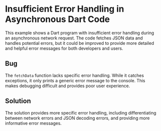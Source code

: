 # Insufficient Error Handling in Asynchronous Dart Code

This example shows a Dart program with insufficient error handling during an asynchronous network request.  The code fetches JSON data and handles potential errors, but it could be improved to provide more detailed and helpful error messages for both developers and users.

## Bug

The `fetchData` function lacks specific error handling.  While it catches exceptions, it only prints a generic error message to the console.  This makes debugging difficult and provides poor user experience.

## Solution

The solution provides more specific error handling, including differentiating between network errors and JSON decoding errors, and providing more informative error messages.